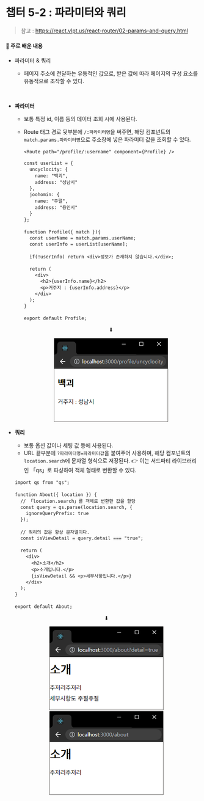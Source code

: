 # 챕터 5-2 : 파라미터와 쿼리

> 참고 : https://react.vlpt.us/react-router/02-params-and-query.html

#### 📕 주로 배운 내용

- 파라미터 & 쿼리

  - 페이지 주소에 전달하는 유동적인 값으로, 받은 값에 따라 페이지의 구성 요소를 유동적으로 조작할 수 있다.

<br>

- **파라미터**

  - 보통 특정 id, 이름 등의 데이터 조회 시에 사용된다.
  - Route 태그 경로 뒷부분에 `/:파라미터명`을 써주면, 해당 컴포넌트의 `match.params.파라미터명`으로 주소창에 넣은 파라미터 값을 조회할 수 있다.<br>

    ```
    <Route path="/profile/:username" component={Profile} />
    ```

    ```
    const userList = {
      uncyclocity: {
        name: "백괴",
        address: "성남시"
      },
      joohomin: {
        name: "주펄",
        address: "용인시"
      }
    };

    function Profile({ match }){
      const userName = match.params.userName;
      const userInfo = userList[userName];

      if(!userInfo) return <div>정보가 존재하지 않습니다.</div>;

      return (
        <div>
          <h2>{userInfo.name}</h2>
          <p>거주지 : {userInfo.address}</p>
        </div>
      );
    }

    export default Profile;
    ```

    <center>

    ⬇

    ![img1](./img1.png)

    </center>

- **쿼리**

  - 보통 옵션 값이나 세팅 값 등에 사용된다.
  - URL 끝부분에 `?파라미터명=파라미터값`을 붙여주어 사용하며, 해당 컴포넌트의 `location.search`에 문자열 형식으로 저장된다.
    👉 이는 서드파티 라이브러리인 「qs」로 파싱하여 객체 형태로 변환할 수 있다.

  ```
  import qs from "qs";

  function About({ location }) {
    // 「location.search」를 객체로 변환한 값을 할당
    const query = qs.parse(location.search, {
      ignoreQueryPrefix: true
    });

    // 쿼리의 값은 항상 문자열이다.
    const isViewDetail = query.detail === "true";

    return (
      <div>
        <h2>소개</h2>
        <p>소개입니다.</p>
        {isViewDetail && <p>세부사항입니다.</p>}
      </div>
    );
  }

  export default About;
  ```

  <center>⬇</center>

  <span>

  <center>

  ![img2](./img2.png) ![img2](./img3.png)

  </center>

  </span>
